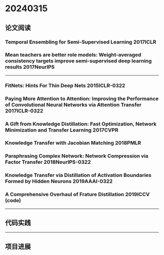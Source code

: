 # 20240315
## 论文阅读
### Temporal Ensembling for Semi-Supervised Learning 2017ICLR
### Mean teachers are better role models: Weight-averaged consistency targets improve semi-supervised deep learning results 2017NeurIPS

---

### FitNets: Hints For Thin Deep Nets 2015ICLR-0322
### Paying More Attention to Attention: Improving the Performance of Convolutional Neural Networks via Attention Transfer 2017ICLR-0322
### A Gift from Knowledge Distillation: Fast Optimization, Network Minimization and Transfer Learning 2017CVPR 
### Knowledge Transfer with Jacobian Matching 2018PMLR
### Paraphrasing Complex Network: Network Compression via Factor Transfer 2018NeurIPS-0322
### Knowledge Transfer via Distillation of Activation Boundaries Formed by Hidden Neurons 2019AAAI-0322

### A Comprehensive Overhaul of Frature Distillation 2019ICCV (code)

---

## 代码实践

---

## 项目进展

